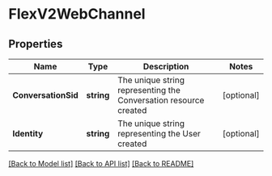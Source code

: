 # FlexV2WebChannel

## Properties

Name | Type | Description | Notes
------------ | ------------- | ------------- | -------------
**ConversationSid** | **string** | The unique string representing the Conversation resource created |[optional] 
**Identity** | **string** | The unique string representing the User created |[optional] 

[[Back to Model list]](../README.md#documentation-for-models) [[Back to API list]](../README.md#documentation-for-api-endpoints) [[Back to README]](../README.md)



